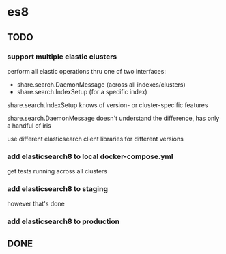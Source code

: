 # es8

## TODO
### support multiple elastic clusters
perform all elastic operations thru one of two interfaces:
* share.search.DaemonMessage (across all indexes/clusters)
* share.search.IndexSetup (for a specific index)

share.search.IndexSetup knows of version- or cluster-specific features

share.search.DaemonMessage doesn't understand the difference,
has only a handful of iris

use different elasticsearch client libraries for different versions

### add elasticsearch8 to local docker-compose.yml
get tests running across all clusters

### add elasticsearch8 to staging
however that's done

### add elasticsearch8 to production

## DONE
